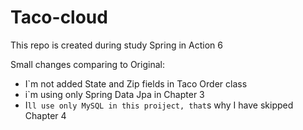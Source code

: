 # Taco-cloud
This repo is created during study Spring in Action 6

Small changes comparing to Original: 
- I`m not added State and Zip fields in Taco Order class
- i`m using only Spring Data Jpa in Chapter 3
- I`ll use only MySQL in this proiject, that`s why I have skipped Chapter 4
